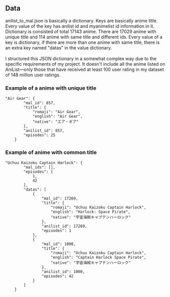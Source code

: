 ## Data
anilist_to_mal.json is basically a dictionary. Keys are basically anime title.
Every value of the key has anilist id and myanimelist id information in it. 
Dictionary is consisted of total 17143 anime. There are 17029 anime with unique title and 114 anime with same title and different ids.
Every value of a key is dictionary, if there are more than one anime with same title, there is an extra key named "datas" in the value dictionary.<br>  
I structured this JSON dictionary in a somewhat complex way due to the specific requirements of my project. 
It doesn't include all the anime listed on AniList—only those that have received at least 100 user rating in my dataset of 148 million user ratings.


### Example of a anime with unique title
```
"Air Gear": {
        "mal_id": 857,
        "title": {
            "romaji": "Air Gear",
            "english": "Air Gear",
            "native": "エア・ギア"
        },
        "anilist_id": 857,
        "episodes": 25
    }
```

### Example of anime with common title
```
"Uchuu Kaizoku Captain Harlock": {
        "mal_ids": [],
        "episodes": [
            1,
            42
        ],
        "datas": [
            {
                "mal_id": 17269,
                "title": {
                    "romaji": "Uchuu Kaizoku Captain Harlock",
                    "english": "Harlock: Space Pirate",
                    "native": "宇宙海賊キャプテンハーロック"
                },
                "anilist_id": 17269,
                "episodes": 1
            },
            {
                "mal_id": 1000,
                "title": {
                    "romaji": "Uchuu Kaizoku Captain Harlock",
                    "english": "Captain Harlock Space Pirate",
                    "native": "宇宙海賊キャプテンハーロック"
                },
                "anilist_id": 1000,
                "episodes": 42
            }
        ]
    }
```

